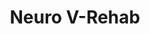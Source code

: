 ---
about: Created in Unity for the Oculus Quest
hackday: 23-cardiff
links:
  presentation: https://docs.google.com/presentation/d/1YqLIQQO1DsiDpLsGc3PvpRmV0GSxg8j_6MD48qKRDQc/view
  website: https://youtu.be/ateuFzGC2AM
  video: https://youtu.be/bnOhJmRSrj4
summary: Aim to create a VR environment to Gamify neurological rehabilitation and
  deploy it to mobile VR hardware
team:
- '@playframeuk'
- '@tomburplebri'
- '@Cdalgety'
thumbnail: neuro_v-rehab.png
title: Neuro V-Rehab
---